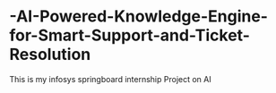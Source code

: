# -AI-Powered-Knowledge-Engine-for-Smart-Support-and-Ticket-Resolution
This is my infosys springboard internship Project on AI


